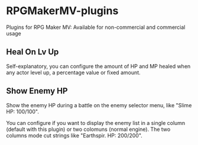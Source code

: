 # RPGMakerMV-plugins
Plugins for RPG Maker MV: Available for non-commercial and commercial usage

## Heal On Lv Up
Self-explanatory, you can configure the amount of HP and MP healed when any actor level up, a percentage value or fixed amount.

## Show Enemy HP
Show the enemy HP during a battle on the enemy selector menu, like "Slime HP: 100/100".

You can configure if you want to display the enemy list in a single column (default with this plugin) or two colomuns (normal engine). The two columns mode cut strings like "Earthspir. HP: 200/200".

